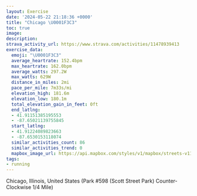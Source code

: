 ```yaml
---
layout: Exercise
date: '2024-05-22 21:18:36 +0000'
title: "Chicago \U0001F3C3"
toc: true
image:
description:
strava_activity_url: https://www.strava.com/activities/11478939413
exercise_data:
  emoji: "\U0001F3C3"
  average_heartrate: 152.4bpm
  max_heartrate: 162.0bpm
  average_watts: 297.2W
  max_watts: 629W
  distance_in_miles: 2mi
  pace_per_mile: 7m33s/mi
  elevation_high: 181.6m
  elevation_low: 180.1m
  total_elevation_gain_in_feet: 0ft
  end_latlng:
  - 41.91151385195553
  - -87.65021139755845
  start_latlng:
  - 41.91224089823663
  - -87.6530153118074
  similar_activities_count: 86
  similar_activities_trend: 0
  mapbox_image_url: https://api.mapbox.com/styles/v1/mapbox/streets-v11/static/path-5+787af2-1.0(o%7Bx~F%7Ck~uO%3F_BOi%40AMPMXe%40p%40_Ah%40_AB%5BJg%40AgBJG%40E%3FoA%40GZKEsK%40kCCu%40BiCOiBDuAFOJIZ%40nA%3FNDFTBf%40EpCBz%40HVLRVNR%40l%40C%5EIVQN%5BFa%40OiDIWOOSIYAg%40Dk%40LMLOb%40FpDBNHRRTXFz%40EXGTOP%5BBO%3Fw%40GiBCa%40Q%5BKGKE%5BAg%40Be%40HKFKHK%5EAX%40lBFz%40HTRTPFP%40nAQXSJS%40a%40CoBGaAKSMOSESAe%40Dm%40HONIRE%5E%3FpA%40bAB%5EPZNLRDP%3FfAKTOPUBY%3Fk%40EyBG_%40KUKISGoA%40WAYE%5BMG%3Fi%40Be%40AYBGDGPQDIHARPxCFtCGfEAnFBnE),pin-s-s+e5b22e(-87.65135,41.91176),pin-s-f+89ae00(-87.64859000000003,41.91101999999999)/auto/800x800?access_token=pk.eyJ1Ijoiam9zaGJlY2ttYW4iLCJhIjoiY205eWR2aDd1MWZ6djJrbXc4a3M0bWZleiJ9.XiG9OWkNcZk2QzjJbxLB4A
tags:
- running
---
```




Chicago, Illinois, United States (Park #598 (Scott Street Park) Counter-Clockwise 1/4 Mile)
